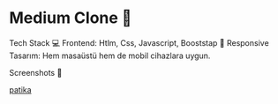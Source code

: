 # Medium Clone 📝

Tech Stack 💻
Frontend: Htlm, Css, Javascript, Booststap
📱 Responsive Tasarım: Hem masaüstü hem de mobil cihazlara uygun.

Screenshots 📸

[patika](Ekran-Alıntıs.jpg)


